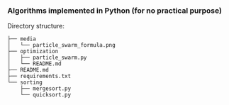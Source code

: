 ### Algorithms implemented in Python (for no practical purpose)

Directory structure:
```
├── media
│   └── particle_swarm_formula.png
├── optimization
│   ├── particle_swarm.py
│   └── README.md
├── README.md
├── requirements.txt
└── sorting
    ├── mergesort.py
    └── quicksort.py
```
